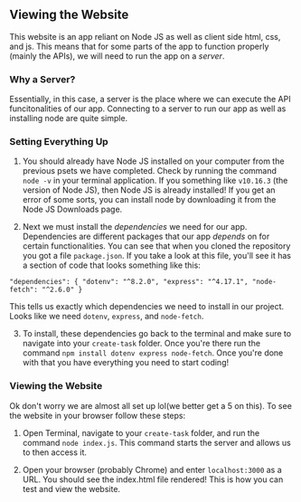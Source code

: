 ## Viewing the Website

This website is an app reliant on Node JS as well as client side html, css, and js. This means that for some parts of the app to function properly (mainly the APIs), we will need to run the app on a *server*. 

### Why a Server?

Essentially, in this case, a server is the place where we can execute the API funcitonalities of our app. Connecting to a server to run our app as well as installing node are quite simple.

### Setting Everything Up

1. You should already have Node JS installed on your computer from the previous psets we have completed. Check by running the command `node -v` in your terminal application. If you something like `v10.16.3` (the version of Node JS), then Node JS is already installed! If you get an error of some sorts, you can install node by downloading it from the Node JS Downloads page. 

2. Next we must install the *dependencies* we need for our app. Dependencies are different packages that our app *depends* on for certain functionalities. You can see that when you cloned the repository you got a file `package.json`. If you take a look at this file, you'll see it has a section of code that looks something like this:

`"dependencies": {
    "dotenv": "^8.2.0",
    "express": "^4.17.1",
    "node-fetch": "^2.6.0"
  }` 

This tells us exactly which dependencies we need to install in our project. Looks like we need `dotenv`, `express`, and `node-fetch`. 

3. To install, these dependencies go back to the terminal and make sure to navigate into your `create-task` folder. Once you're there run the command `npm install dotenv express node-fetch`. Once you're done with that you have everything you need to start coding!

### Viewing the Website

Ok don't worry we are almost all set up lol(we better get a 5 on this). To see the website in your browser follow these steps:

1. Open Terminal, navigate to your `create-task` folder, and run the command `node index.js`. This command starts the server and allows us to then access it. 

2. Open your browser (probably Chrome) and enter `localhost:3000` as a URL. You should see the index.html file rendered! This is how you can test and view the website.
 

